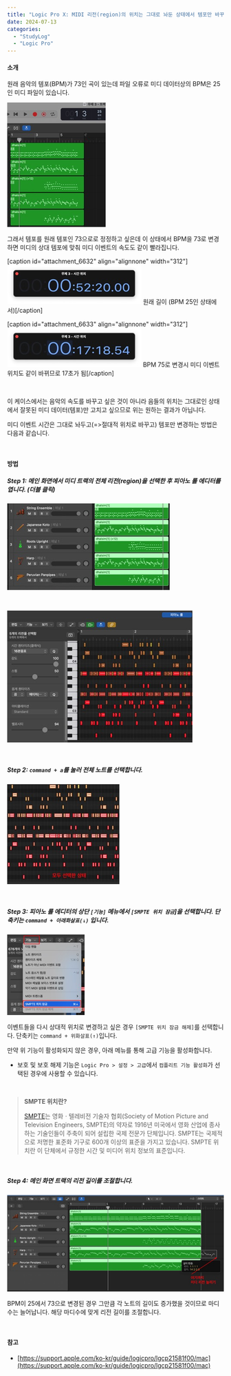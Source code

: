 ```yaml
---
title: "Logic Pro X: MIDI 리전(region)의 위치는 그대로 놔둔 상태에서 템포만 바꾸기"
date: 2024-07-13
categories: 
  - "StudyLog"
  - "Logic Pro"
---
```


#### **소개**

원래 음악의 템포(BPM)가 73인 곡이 있는데 파일 오류로 미디 데이터상의 BPM은 25인 미디 파일이 있습니다.

 ![](/assets/img/wp-content/uploads/2024/07/스크린샷-2024-07-14-오전-12.29.23.jpg)

그래서 템포를 원래 템포인 73으로로 정정하고 싶은데 이 상태에서 BPM을 73로 변경하면 미디의 상대 템포에 맞춰 미디 이벤트의 속도도 같이 빨라집니다.

\[caption id="attachment\_6632" align="alignnone" width="312"\] ![](/assets/img/wp-content/uploads/2024/07/스크린샷-2024-07-14-오전-12.30.50.jpg) 원래 길이 (BPM 25인 상태에서)\[/caption\]

\[caption id="attachment\_6633" align="alignnone" width="312"\] ![](/assets/img/wp-content/uploads/2024/07/스크린샷-2024-07-14-오전-12.31.02.jpg) BPM 75로 변경시 미디 이벤트 위치도 같이 바뀌므로 17초가 됨\[/caption\]

 

이 케이스에서는 음악의 속도를 바꾸고 싶은 것이 아니라 음들의 위치는 그대로인 상태에서 잘못된 미디 데이터(템포)만 고치고 싶으므로 위는 원하는 결과가 아닙니다.

미디 이벤트 시간은 그대로 놔두고(=>절대적 위치로 바꾸고) 템포만 변경하는 방법은 다음과 같습니다.

 

#### **방법**

##### **Step 1: 메인 화면에서 미디 트랙의 전체 리전(region)을 선택한 후 피아노 롤 에디터를 엽니다. (더블 클릭)**

 ![](/assets/img/wp-content/uploads/2024/07/스크린샷-2024-07-14-오전-12.32.39.jpg)

 

 ![](/assets/img/wp-content/uploads/2024/07/스크린샷-2024-07-14-오전-12.32.46.jpg)

 

##### **Step 2: `command + a`를 눌러 전체 노트를 선택합니다.**

 ![](/assets/img/wp-content/uploads/2024/07/스크린샷-2024-07-14-오전-12.32.53.jpg)

 

##### **Step 3: 피아노 롤 에디터의 상단 `[기능]` 메뉴에서 `[SMPTE 위치 잠금`\]을 선택합니다. 단축키는 `command + 아래화살표(↓)` 입니다.**

 ![](/assets/img/wp-content/uploads/2024/07/스크린샷-2024-07-14-오전-12.32.58.jpg)

이벤트들을 다시 상대적 위치로 변경하고 싶은 경우 `[SMPTE 위치 잠금 해제]`를 선택합니다. 단축키는 `command + 위화살표(↑)`입니다.

만약 위 기능이 활성화되지 않은 경우, 아래 메뉴를 통해 고급 기능을 활성화합니다.

- 보호 및 보호 해제 기능은 `Logic Pro > 설정 > 고급`에서 `컴플리트 기능 활성화`가 선택된 경우에 사용할 수 있습니다.

 

> **SMPTE 위치란?**
> 
> [SMPTE](https://ko.wikipedia.org/wiki/SMPTE)는 영화ㆍ텔레비전 기술자 협회(Society of Motion Picture and Television Engineers, SMPTE)의 약자로 1916년 미국에서 영화 산업에 종사하는 기술인들이 주축이 되어 설립한 국제 전문가 단체입니다. SMPTE는 국제적으로 저명한 표준화 기구로 600개 이상의 표준을 가지고 있습니다. SMPTE 위치란 이 단체에서 규정한 시간 및 미디어 위치 정보의 표준입니다.

 

##### **Step 4: 메인 화면 트랙의 리전 길이를 조절합니다.**

 ![](/assets/img/wp-content/uploads/2024/07/스크린샷-2024-07-14-오전-12.35.31.jpg)

BPM이 25에서 73으로 변경된 경우 그만큼 각 노트의 길이도 증가했을 것이므로 마디수는 늘어납니다. 해당 마디수에 맞게 리전 길이를 조절합니다.

 

#### **참고**

- [https://support.apple.com/ko-kr/guide/logicpro/lgcp21581f00/mac](https://support.apple.com/ko-kr/guide/logicpro/lgcp21581f00/mac)
